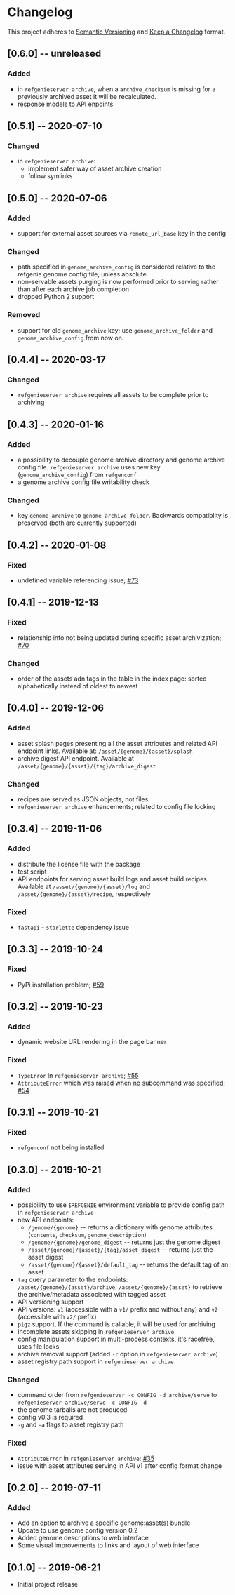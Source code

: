 # Changelog

This project adheres to [Semantic Versioning](https://semver.org/spec/v2.0.0.html) and [Keep a Changelog](https://keepachangelog.com/en/1.0.0/) format. 

## [0.6.0] -- unreleased
### Added
- in `refgenieserver archive`, when a `archive_checksum` is missing for a previously archived asset it will be recalculated.
- response models to API enpoints

## [0.5.1] -- 2020-07-10
### Changed
- in `refgenieserver archive`:
    - implement safer way of asset archive creation
    - follow symlinks

## [0.5.0] -- 2020-07-06
### Added
- support for external asset sources via `remote_url_base` key in the config
### Changed
- path specified in `genome_archive_config` is considered relative to the refgenie genome config file, unless absolute.
- non-servable assets purging is now performed prior to serving rather than after each archive job completion
- dropped Python 2 support 
### Removed
- support for old `genome_archive` key; use `genome_archive_folder` and `genome_archive_config` from now on.


## [0.4.4] -- 2020-03-17
### Changed
- `refgenieserver archive` requires all assets to be complete prior to archiving

## [0.4.3] -- 2020-01-16
### Added
- a possibility to decouple genome archive directory and genome archive config file. `refgenieserver archive` uses new key (`genome_archive_config`) from `refgenconf`
- a genome archive config file writability check 

### Changed
- key `genome_archive` to `genome_archive_folder`. Backwards compatiblity is preserved (both are currently supported)

## [0.4.2] -- 2020-01-08
### Fixed
- undefined variable referencing issue; [#73](https://github.com/databio/refgenieserver/issues/73)

## [0.4.1] -- 2019-12-13
### Fixed
- relationship info not being updated during specific asset archivization; [#70](https://github.com/databio/refgenieserver/issues/70) 

### Changed
- order of the assets adn tags in the table in the index page: sorted alphabetically instead of oldest to newest 

## [0.4.0] -- 2019-12-06
### Added
- asset splash pages presenting all the asset attributes and related API endpoint links. Available at: `/asset/{genome}/{asset}/splash`
- archive digest API endpoint. Available at `/asset/{genome}/{asset}/{tag}/archive_digest`

### Changed
- recipes are served as JSON objects, not files
- `refgenieserver archive` enhancements; related to config file locking

## [0.3.4] -- 2019-11-06
### Added
- distribute the license file with the package
- test script
- API endpoints for serving asset build logs and asset build recipes. Available at `/asset/{genome}/{asset}/log` and `/asset/{genome}/{asset}/recipe`, respectively


### Fixed
- `fastapi` - `starlette` dependency issue

## [0.3.3] -- 2019-10-24
### Fixed
- PyPi installation problem; [#59](https://github.com/databio/refgenieserver/issues/59)

## [0.3.2] -- 2019-10-23
### Added
- dynamic website URL rendering in the page banner

### Fixed
- `TypeError` in `refgenieserver archive`; [#55](https://github.com/databio/refgenieserver/issues/55)
- `AttributeError` which was raised when no subcommand was specified; [#54](https://github.com/databio/refgenieserver/issues/54)

## [0.3.1] -- 2019-10-21

### Fixed
- `refgenconf` not being installed

## [0.3.0] -- 2019-10-21

### Added
- possibility to use `$REFGENIE` environment variable to provide config path in `refgenieserver archive`
- new API endpoints:
    - `/genome/{genome}` -- returns a dictionary with genome attributes (`contents`, `checksum`, `genome_description`)
    - `/genome/{genome}/genome_digest` -- returns just the genome digest
    - `/asset/{genome}/{asset}/{tag}/asset_digest` -- returns just the asset digest
    - `/asset/{genome}/{asset}/default_tag` -- returns the default tag of an asset
- `tag` query parameter to the endpoints: `/asset/{genome}/{asset}/archive`, `/asset/{genome}/{asset}` to retrieve the archive/metadata associated with tagged asset
- API versioning support
- API versions: `v1` (accessible with a `v1/` prefix and without any) and `v2` (accessible with `v2/` prefix)
- `pigz` support. If the command is callable, it will be used for archiving
- incomplete assets skipping in `refgenieserver archive`
- config manipulation support in multi-process contexts, it's racefree, uses file locks
- archive removal support (added `-r` option in `refgenieserver archive`)
- asset registry path support in `refgenieserver archive`
    
### Changed
- command order from `refgenieserver -c CONFIG -d archive/serve` to `refgenieserver archive/serve -c CONFIG -d`
- the genome tarballs are not produced
- config v0.3 is required
- `-g` and `-a` flags to asset registry path

### Fixed
- `AttributeError` in `refgenieserver archive`; [#35](https://github.com/databio/refgenieserver/issues/35)
- issue with asset attributes serving in API v1 after config format change


## [0.2.0] -- 2019-07-11

### Added
- Add an option to archive a specific genome:asset(s) bundle
- Update to use genome config version 0.2
- Added genome descriptions to web interface
- Some visual improvements to links and layout of web interface

## [0.1.0] -- 2019-06-21
- Initial project release
